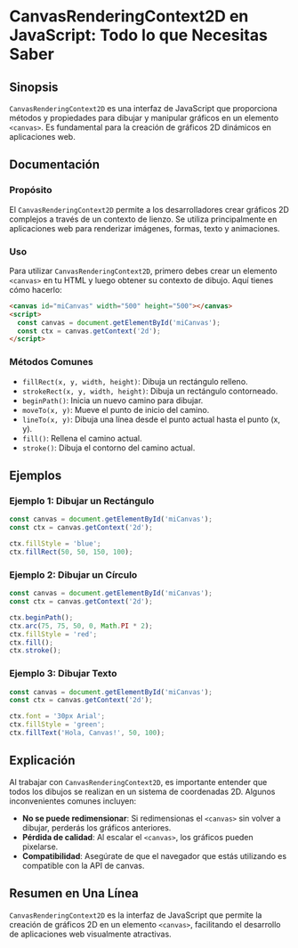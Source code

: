 <!--
Meta Description: # CanvasRenderingContext2D en JavaScript: Todo lo que Necesitas Saber ## Sinopsis `CanvasRenderingContext2D` es una interfaz de JavaScript que proporc...
Meta Keywords: canvas, ctx, const, canvasrenderingcontext2d, javascript
-->

# CanvasRenderingContext2D en JavaScript: Todo lo que Necesitas Saber

## Sinopsis
`CanvasRenderingContext2D` es una interfaz de JavaScript que proporciona métodos y propiedades para dibujar y manipular gráficos en un elemento `<canvas>`. Es fundamental para la creación de gráficos 2D dinámicos en aplicaciones web.

## Documentación
### Propósito
El `CanvasRenderingContext2D` permite a los desarrolladores crear gráficos 2D complejos a través de un contexto de lienzo. Se utiliza principalmente en aplicaciones web para renderizar imágenes, formas, texto y animaciones.

### Uso
Para utilizar `CanvasRenderingContext2D`, primero debes crear un elemento `<canvas>` en tu HTML y luego obtener su contexto de dibujo. Aquí tienes cómo hacerlo:

```html
<canvas id="miCanvas" width="500" height="500"></canvas>
<script>
  const canvas = document.getElementById('miCanvas');
  const ctx = canvas.getContext('2d');
</script>
```

### Métodos Comunes
- `fillRect(x, y, width, height)`: Dibuja un rectángulo relleno.
- `strokeRect(x, y, width, height)`: Dibuja un rectángulo contorneado.
- `beginPath()`: Inicia un nuevo camino para dibujar.
- `moveTo(x, y)`: Mueve el punto de inicio del camino.
- `lineTo(x, y)`: Dibuja una línea desde el punto actual hasta el punto (x, y).
- `fill()`: Rellena el camino actual.
- `stroke()`: Dibuja el contorno del camino actual.

## Ejemplos
### Ejemplo 1: Dibujar un Rectángulo
```javascript
const canvas = document.getElementById('miCanvas');
const ctx = canvas.getContext('2d');

ctx.fillStyle = 'blue';
ctx.fillRect(50, 50, 150, 100);
```

### Ejemplo 2: Dibujar un Círculo
```javascript
const canvas = document.getElementById('miCanvas');
const ctx = canvas.getContext('2d');

ctx.beginPath();
ctx.arc(75, 75, 50, 0, Math.PI * 2);
ctx.fillStyle = 'red';
ctx.fill();
ctx.stroke();
```

### Ejemplo 3: Dibujar Texto
```javascript
const canvas = document.getElementById('miCanvas');
const ctx = canvas.getContext('2d');

ctx.font = '30px Arial';
ctx.fillStyle = 'green';
ctx.fillText('Hola, Canvas!', 50, 100);
```

## Explicación
Al trabajar con `CanvasRenderingContext2D`, es importante entender que todos los dibujos se realizan en un sistema de coordenadas 2D. Algunos inconvenientes comunes incluyen:
- **No se puede redimensionar**: Si redimensionas el `<canvas>` sin volver a dibujar, perderás los gráficos anteriores.
- **Pérdida de calidad**: Al escalar el `<canvas>`, los gráficos pueden pixelarse.
- **Compatibilidad**: Asegúrate de que el navegador que estás utilizando es compatible con la API de canvas.

## Resumen en Una Línea
`CanvasRenderingContext2D` es la interfaz de JavaScript que permite la creación de gráficos 2D en un elemento `<canvas>`, facilitando el desarrollo de aplicaciones web visualmente atractivas.